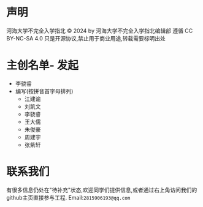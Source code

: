 # 声明

河海大学不完全入学指北 © 2024 by 河海大学不完全入学指北编辑部 遵循 CC BY-NC-SA 4.0 只是开源协议,禁止用于商业用途,转载需要标明出处

# 主创名单- 发起
  - 李骁睿
- 编写(按拼音首字母排列)
  - 江建谕
  - 刘凯文
  - 李骁睿
  - 王大儒
  - 朱俊豪
  - 周建宇
  - 张紫轩

# 联系我们
有很多信息仍处在"待补充"状态,欢迎同学们提供信息,或者通过右上角访问我们的github主页直接参与工程.
Email:``2815906193@qq.com``
